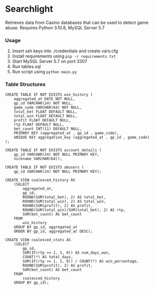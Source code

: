 # Searchlight
Retrieves data from Casino databases that can be used to detect game abuse.
Requires Python 3.10.8, MySQL Server 5.7
### Usage

1. Insert ssh keys into ./credentials and create vars.cfg
2. Install requirements using `pip -r requirements.txt`
3. Start MySQL Server 5.7 on port 3307
4. Run tables.sql
5. Run script using `python main.py`

### Table Structures

```
CREATE TABLE IF NOT EXISTS win_history (
    aggregated_at DATE NOT NULL,
    gp_id VARCHAR(24) NOT NULL,
    game_code VARCHAR(64) NOT NULL,
    total_bet FLOAT DEFAULT NULL,
    total_win FLOAT DEFAULT NULL,
    profit FLOAT DEFAULT NULL,
    rtp FLOAT DEFAULT NULL,
    bet_count INT(11) DEFAULT NULL,
    PRIMARY KEY (aggregated_at , gp_id , game_code),
    UNIQUE KEY aggregation_key (aggregated_at , gp_id , game_code)
);

CREATE TABLE IF NOT EXISTS account_details (
    gp_id VARCHAR(24) NOT NULL PRIMARY KEY,
    nickname VARCHAR(64));

CREATE TABLE IF NOT EXISTS abusers (
    gp_id VARCHAR(24) NOT NULL PRIMARY KEY);

CREATE VIEW coalesced_history AS 
	(SELECT 
	    aggregated_at,
	    gp_id,
	    ROUND(SUM(total_bet), 2) AS total_bet,
	    ROUND(SUM(total_win), 2) AS total_win,
	    ROUND(SUM(profit), 2) AS profit,
	    ROUND(SUM(total_win)/SUM(total_bet), 2) AS rtp,
	    SUM(bet_count) AS bet_count
	FROM
	    win_history
	GROUP BY gp_id, aggregated_at
	ORDER BY gp_id, aggregated_at DESC);
	
CREATE VIEW coalesced_stats AS 
	(SELECT 
	    gp_id,
	    SUM(IF(rtp >= 1, 1, 0)) AS num_days_won,
	    COUNT(*) AS total_days,
	    SUM(IF(rtp >= 1, 1, 0)) / COUNT(*) AS win_percentage,
	    ROUND(SUM(profit), 2) AS profit,
	    SUM(bet_count) AS bet_count
	FROM
	    coalesced_history
	GROUP BY gp_id);
 ```
	
